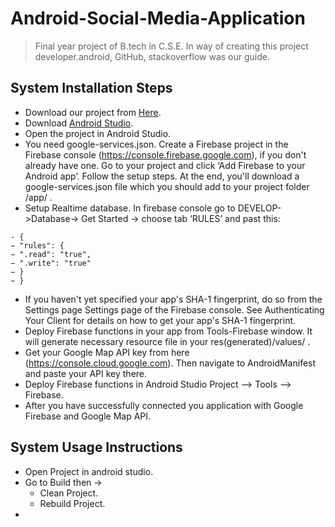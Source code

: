 # Android-Social-Media-Application
> Final year project of B.tech in C.S.E. In way of creating this project developer.android, GitHub, stackoverflow was our guide.
 
## System Installation Steps
- Download our project from [Here](https://github.com/DrkXo/Android-Social-Media-Application).
- Download [Android Studio](https://developer.android.com/studio).
- Open the project in Android Studio.
- You need google-services.json. Create a Firebase project in the Firebase console
(https://console.firebase.google.com), if you don't already have one. Go to your
project and click ‘Add Firebase to your Android app’. Follow the setup steps. At
the end, you'll download a google-services.json file which you should add to your
project folder /app/ .
- Setup Realtime database. In firebase console go to DEVELOP->Database-> Get
Started -> choose tab ‘RULES’ and past this:
 ```
- {
− "rules": {
− ".read": "true",
− ".write": "true"
− }
− }
```
- If you haven't yet specified your app's SHA-1 fingerprint, do so from the Settings
page Settings page of the Firebase console. See Authenticating Your Client for
details on how to get your app's SHA-1 fingerprint.
- Deploy Firebase functions in your app from Tools-Firebase window. It will
generate necessary resource file in your res(generated)/values/ .
- Get your Google Map API key from here (https://console.cloud.google.com). Then
navigate to AndroidManifest and paste your API key there.
- Deploy Firebase functions in Android Studio Project –> Tools –> Firebase.
- After you have successfully connected you application with Google Firebase and
Google Map API.
## System Usage Instructions
- Open Project in android studio.
- Go to Build then ->
  - Clean Project.
  - Rebuild Project.
- 
